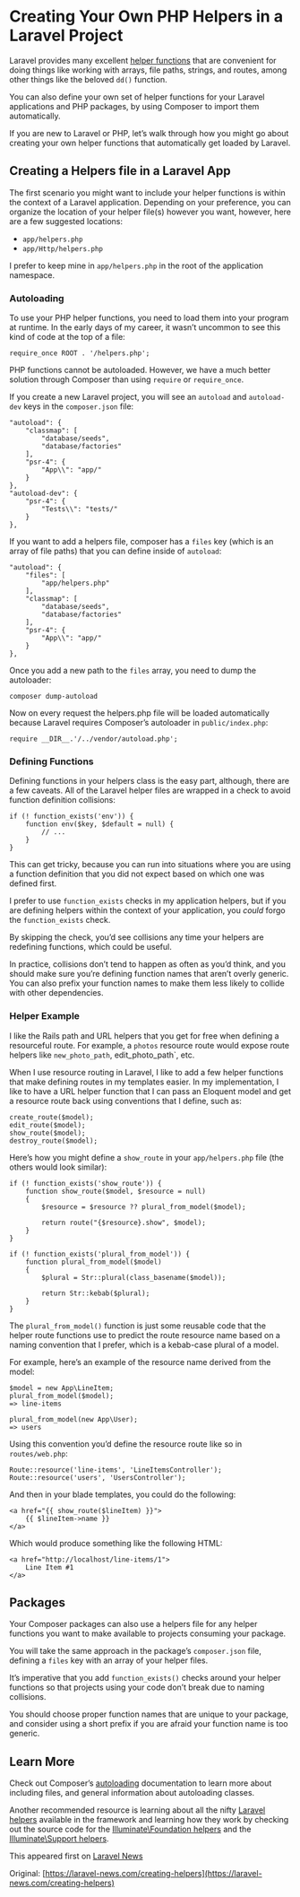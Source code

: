 # Creating Your Own PHP Helpers in a Laravel Project

Laravel provides many excellent [helper functions](https://laravel.com/docs/5.5/helpers) that are convenient for doing things like working with arrays, file paths, strings, and routes, among other things like the beloved `dd()` function.

You can also define your own set of helper functions for your Laravel applications and PHP packages, by using Composer to import them automatically.

If you are new to Laravel or PHP, let’s walk through how you might go about creating your own helper functions that automatically get loaded by Laravel.

## Creating a Helpers file in a Laravel App

The first scenario you might want to include your helper functions is within the context of a Laravel application. Depending on your preference, you can organize the location of your helper file(s) however you want, however, here are a few suggested locations:

*   `app/helpers.php`
*   `app/Http/helpers.php`

I prefer to keep mine in `app/helpers.php` in the root of the application namespace.

### Autoloading

To use your PHP helper functions, you need to load them into your program at runtime. In the early days of my career, it wasn’t uncommon to see this kind of code at the top of a file:

    require_once ROOT . '/helpers.php';

PHP functions cannot be autoloaded. However, we have a much better solution through Composer than using `require` or `require_once`.

If you create a new Laravel project, you will see an `autoload` and `autoload-dev` keys in the `composer.json` file:

    "autoload": {
        "classmap": [
            "database/seeds",
            "database/factories"
        ],
        "psr-4": {
            "App\\": "app/"
        }
    },
    "autoload-dev": {
        "psr-4": {
            "Tests\\": "tests/"
        }
    },

If you want to add a helpers file, composer has a `files` key (which is an array of file paths) that you can define inside of `autoload`:

    "autoload": {
        "files": [
            "app/helpers.php"
        ],
        "classmap": [
            "database/seeds",
            "database/factories"
        ],
        "psr-4": {
            "App\\": "app/"
        }
    },

Once you add a new path to the `files` array, you need to dump the autoloader:

    composer dump-autoload

Now on every request the helpers.php file will be loaded automatically because Laravel requires Composer’s autoloader in `public/index.php`:

    require __DIR__.'/../vendor/autoload.php';

### Defining Functions

Defining functions in your helpers class is the easy part, although, there are a few caveats. All of the Laravel helper files are wrapped in a check to avoid function definition collisions:

    if (! function_exists('env')) {
        function env($key, $default = null) {
            // ...
        }
    }

This can get tricky, because you can run into situations where you are using a function definition that you did not expect based on which one was defined first.

I prefer to use `function_exists` checks in my application helpers, but if you are defining helpers within the context of your application, you _could_ forgo the `function_exists` check.

By skipping the check, you’d see collisions any time your helpers are redefining functions, which could be useful.

In practice, collisions don’t tend to happen as often as you’d think, and you should make sure you’re defining function names that aren’t overly generic. You can also prefix your function names to make them less likely to collide with other dependencies.

### Helper Example

I like the Rails path and URL helpers that you get for free when defining a resourceful route. For example, a `photos` resource route would expose route helpers like `new_photo_path`, edit_photo_path`, etc.

When I use resource routing in Laravel, I like to add a few helper functions that make defining routes in my templates easier. In my implementation, I like to have a URL helper function that I can pass an Eloquent model and get a resource route back using conventions that I define, such as:

    create_route($model);
    edit_route($model);
    show_route($model);
    destroy_route($model);

Here’s how you might define a `show_route` in your `app/helpers.php` file (the others would look similar):

    if (! function_exists('show_route')) {
        function show_route($model, $resource = null)
        {
            $resource = $resource ?? plural_from_model($model);

            return route("{$resource}.show", $model);
        }
    }

    if (! function_exists('plural_from_model')) {
        function plural_from_model($model)
        {
            $plural = Str::plural(class_basename($model));

            return Str::kebab($plural);
        }
    }

The `plural_from_model()` function is just some reusable code that the helper route functions use to predict the route resource name based on a naming convention that I prefer, which is a kebab-case plural of a model.

For example, here’s an example of the resource name derived from the model:

    $model = new App\LineItem;
    plural_from_model($model);
    => line-items

    plural_from_model(new App\User);
    => users

Using this convention you’d define the resource route like so in `routes/web.php`:

    Route::resource('line-items', 'LineItemsController');
    Route::resource('users', 'UsersController');

And then in your blade templates, you could do the following:

    <a href="{{ show_route($lineItem) }}">
        {{ $lineItem->name }}
    </a>

Which would produce something like the following HTML:

    <a href="http://localhost/line-items/1">
        Line Item #1
    </a>

## Packages

Your Composer packages can also use a helpers file for any helper functions you want to make available to projects consuming your package.

You will take the same approach in the package’s `composer.json` file, defining a `files` key with an array of your helper files.

It’s imperative that you add `function_exists()` checks around your helper functions so that projects using your code don’t break due to naming collisions.

You should choose proper function names that are unique to your package, and consider using a short prefix if you are afraid your function name is too generic.

## Learn More

Check out Composer’s [autoloading](https://getcomposer.org/doc/04-schema.md#autoload) documentation to learn more about including files, and general information about autoloading classes.

Another recommended resource is learning about all the nifty [Laravel helpers](https://laravel.com/docs/5.5/helpers) available in the framework and learning how they work by checking out the source code for the [Illuminate\Foundation helpers](https://github.com/laravel/framework/blob/5.5/src/Illuminate/Foundation/helpers.php) and the [Illuminate\Support helpers](https://github.com/laravel/framework/blob/5.5/src/Illuminate/Support/helpers.php).

This appeared first on [Laravel News](https://laravel-news.com)

Original: [https://laravel-news.com/creating-helpers](https://laravel-news.com/creating-helpers)